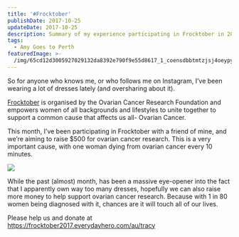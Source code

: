 ```yaml
---
title: '#Frocktober'
publishDate: 2017-10-25
updateDate: 2017-10-25
description: Summary of my experience participating in Frocktober in 2017
tags:
  - Amy Goes to Perth
featuredImage: >-
  /img/65cd12d3005927029132da8392e790f9e55d8617_1_coensdbbtmtzjsj4oeypyg.png
---
```

So for anyone who knows me, or who follows me on Instagram, I’ve been wearing a lot of dresses lately (and oversharing about it).

[Frocktober](http://www.frocktober.org.au/) is organised by the Ovarian Cancer Research Foundation and empowers women of all backgrounds and lifestyles to unite together to support a common cause that affects us all- Ovarian Cancer.

This month, I’ve been participating in Frocktober with a friend of mine, and we’re aiming to raise $500 for ovarian cancer research. This is a very important cause, with one woman dying from ovarian cancer every 10 minutes.

![](/public/img/65cd12d3005927029132da8392e790f9e55d8617_1_coensdbbtmtzjsj4oeypyg.png)

While the past (almost) month, has been a massive eye-opener into the fact that I apparently own way too many dresses, hopefully we can also raise more money to help support ovarian cancer research. Because with 1 in 80 women being diagnosed with it, chances are it will touch all of our lives.

Please help us and donate at <https://frocktober2017.everydayhero.com/au/tracy>
